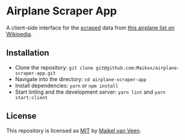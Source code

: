 # Airplane Scraper App

A client-side interface for the [scraped](https://github.com/Maikxx/airplane-scraper) data from [this airplane list on Wikipedia](https://en.wikipedia.org/wiki/List_of_civil_aircraft).

## Installation

* Clone the repository: `git clone git@github.com:Maikxx/airplane-scraper-app.git`
* Navigate into the directory: `cd airplane-scraper-app`
* Install dependencies: `yarn` or `npm install`
* Start linting and the development server: `yarn lint` and `yarn start:client`

## License

This repository is licensed as [MIT](LICENSE) by [Maikel van Veen](https://github.com/maikxx).